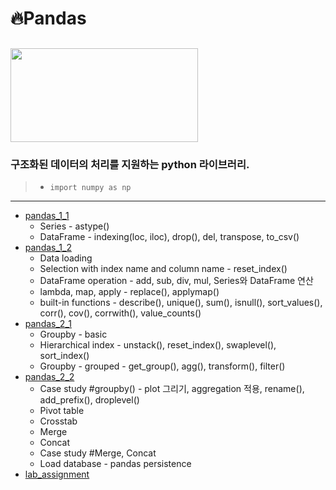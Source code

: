 # :fire:Pandas
## <img src="https://raw.githubusercontent.com/pandas-dev/pandas/main/web/pandas/static/img/pandas.svg"  width="300" height="150"/><br>
### 구조화된 데이터의 처리를 지원하는 python 라이브러리. 
> * `import numpy as np`
---
* [pandas_1_1](https://github.com/yongchoooon/TIL/blob/main/ML/pandas/pandas_1_1.ipynb)
  * Series - astype()
  * DataFrame - indexing(loc, iloc), drop(), del, transpose, to_csv()
* [pandas_1_2](https://github.com/yongchoooon/TIL/blob/main/ML/pandas/pandas_1_2.ipynb)
  * Data loading
  * Selection with index name and column name - reset_index()
  * DataFrame operation - add, sub, div, mul, Series와 DataFrame 연산
  * lambda, map, apply - replace(), applymap()
  * built-in functions - describe(), unique(), sum(), isnull(), sort_values(), corr(), cov(), corrwith(), value_counts()
* [pandas_2_1](https://github.com/yongchoooon/TIL/blob/main/ML/pandas/pandas_2_1.ipynb)
  * Groupby - basic
  * Hierarchical index - unstack(), reset_index(), swaplevel(), sort_index()
  * Groupby - grouped - get_group(), agg(), transform(), filter()
* [pandas_2_2](https://github.com/yongchoooon/TIL/blob/main/ML/pandas/pandas_2_2.ipynb)
  * Case study #groupby() - plot 그리기, aggregation 적용, rename(), add_prefix(), droplevel()
  * Pivot table
  * Crosstab
  * Merge
  * Concat 
  * Case study #Merge, Concat
  * Load database - pandas persistence
* [lab_assignment](https://github.com/yongchoooon/TIL/blob/main/ML/pandas/lab_assignment_Build_a_Matrix/lab_assignmnet_Build_a_Matrix.ipynb)